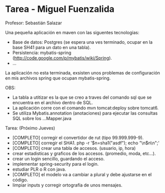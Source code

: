 Tarea - Miguel Fuenzalida
=========================

Profesor: Sebastián Salazar

Una pequeña aplicación en maven con las siguentes tecnologias:

- Base de datos: Postgres (se espera una ves terminado, ocupar en la base SH41 para un dato en una tabla).
- Persistencia: mybatis-spring (http://code.google.com/p/mybatis/wiki/Spring).
- ...

La aplicación no esta terminada, exsisten unos problemas de configuración en mis archivos spring que ocupan mybatis-spring.

OBS:

- La tabla a utitizar es la que se creo a traves del comando sql que se encuentra en el archivo dentro de SQL.
- La aplicación corre con el comando mvn tomcat:deploy sobre tomcat6.
- Se utiliza Mybatis.annotation (anotaciones) para ejecutar las consultas SQL sobre los ...Mapper.java

Tarea: (Próximo Jueves)

- [COMPLETO] corregir el convertidor de rut (tipo 99.999.999-9).
- [COMPLETO] corregir el SHA1.  php -r '$n=sha1("asdf"); echo "\n$n\n";'
- [COMPLETO] crear una tabla de accesos. (usuario, ip, hora)
- crear estadisticas y graficos de los accesos. (promedio, moda, etc...).
- crear un login sencillo, guardando el acceso.
- implementar spring-security para el login.
- estudiar PLR o R con java.
- [COMPLETO] el modelo va a cambiar a plural y debe ajustarse en el código.
- limpiar inputs y corregir ortografía de unos mensajes.
